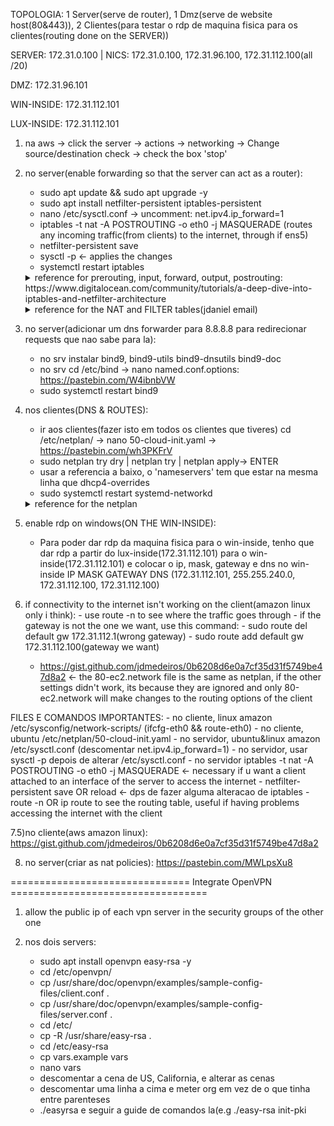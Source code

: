 TOPOLOGIA: 1 Server(serve de router), 1 Dmz(serve de website host(80&443)), 2 Clientes(para testar o rdp de maquina fisica para os clientes(routing done on the SERVER))



SERVER: 172.31.0.100 | NICS: 172.31.0.100, 172.31.96.100, 172.31.112.100(all /20)



DMZ: 172.31.96.101



WIN-INSIDE: 172.31.112.101



LUX-INSIDE: 172.31.112.101




1) na aws -> click the server -> actions -> networking -> Change source/destination check -> check the box 'stop'

2) no server(enable forwarding so that the server can act as a router):
    - sudo apt update && sudo apt upgrade -y
    - sudo apt install netfilter-persistent iptables-persistent
    - nano /etc/sysctl.conf -> uncomment: net.ipv4.ip_forward=1
    - iptables -t nat -A POSTROUTING -o eth0 -j MASQUERADE (routes any incoming traffic(from clients) to the internet, through if ens5)
    - netfilter-persistent save
    - sysctl -p <- applies the changes 
    - systemctl restart iptables

    <details>
      <summary>reference for prerouting, input, forward, output, postrouting: https://www.digitalocean.com/community/tutorials/a-deep-dive-into-iptables-and-netfilter-architecture</summary>
        https://pastebin.com/SxhJmhrm
    </details>


    <details>
      <summary>reference for the NAT and FILTER tables(jdaniel email)</summary>
      practical examples(substituir os tracos('-'), esses nao funcionam):
        https://pastebin.com/7D90FwF5

      specific examples(substituir os tracos('-'), esses nao funcionam):
         https://pastebin.com/dLYVkAaS
      </details>

4) no server(adicionar um dns forwarder para 8.8.8.8 para redirecionar requests que nao sabe para la):
    - no srv instalar bind9, bind9-utils bind9-dnsutils bind9-doc
    - no srv cd /etc/bind -> nano named.conf.options: https://pastebin.com/W4ibnbVW
    - sudo systemctl restart bind9

5) nos clientes(DNS & ROUTES):
    - ir aos clientes(fazer isto em todos os clientes que tiveres) cd /etc/netplan/ -> nano 50-cloud-init.yaml -> https://pastebin.com/wh3PKFrV
    - sudo netplan try dry | netplan try | netplan apply-> ENTER
    - usar a referencia a baixo, o 'nameservers' tem que estar na mesma linha que dhcp4-overrides
    - sudo systemctl restart systemd-networkd

    <details>
      <summary>reference for the netplan</summary>
      https://pastebin.com/uxBEM3mg
    </details>

6) enable rdp on windows(ON THE WIN-INSIDE):
    - Para poder dar rdp da maquina fisica para o win-inside, tenho que dar rdp a partir do lux-inside(172.31.112.101) para o win-inside(172.31.112.101) e colocar o ip, mask, gateway e dns no win-inside
          IP              MASK          GATEWAY          DNS
    (172.31.112.101, 255.255.240.0, 172.31.112.100, 172.31.112.100)



7) if connectivity to the internet isn't working on the client(amazon linux only i think):
       - use route -n to see where the traffic goes through
       - if the gateway is not the one we want, use this command:
            - sudo route del default gw 172.31.112.1(wrong gateway)
            - sudo route add default gw 172.31.112.100(gateway we want)
   - https://gist.github.com/jdmedeiros/0b6208d6e0a7cf35d31f5749be47d8a2 <- the 80-ec2.network file is the same as netplan, if the other settings didn't work, its because they are ignored and only 80-ec2.network will make changes to the routing options of the client 


FILES E COMANDOS IMPORTANTES:
    - no cliente, linux amazon  /etc/sysconfig/network-scripts/ (ifcfg-eth0 && route-eth0)
    - no cliente, ubuntu /etc/netplan/50-cloud-init.yaml
    - no servidor, ubuntu&linux amazon /etc/sysctl.conf (descomentar net.ipv4.ip_forward=1)
    - no servidor, usar sysctl -p depois de alterar /etc/sysctl.conf
    - no servidor iptables -t nat -A POSTROUTING -o eth0 -j MASQUERADE <- necessary if u want a client attached to an interface of the server to access the internet
    - netfilter-persistent save OR reload <- dps de fazer alguma alteracao de iptables
    - route -n OR ip route to see the routing table, useful if having problems accessing the internet with the client

7.5)no cliente(aws amazon linux): https://gist.github.com/jdmedeiros/0b6208d6e0a7cf35d31f5749be47d8a2

8) no server(criar as nat policies): https://pastebin.com/MWLpsXu8

=============================== Integrate OpenVPN ==================================

1) allow the public ip of each vpn server in the security groups of the other one

2) nos dois servers:
    - sudo apt install openvpn easy-rsa -y
    - cd /etc/openvpn/
    - cp /usr/share/doc/openvpn/examples/sample-config-files/client.conf .
    - cp /usr/share/doc/openvpn/examples/sample-config-files/server.conf .
    - cd /etc/
    - cp -R /usr/share/easy-rsa . 
    - cd /etc/easy-rsa
    - cp vars.example vars
    - nano vars
    - descomentar a cena de US, California, e alterar as cenas
    - descomentar uma linha a cima e meter org em vez de o que tinha entre parenteses
    - ./easyrsa e seguir a guide de comandos la(e.g ./easy-rsa init-pki


